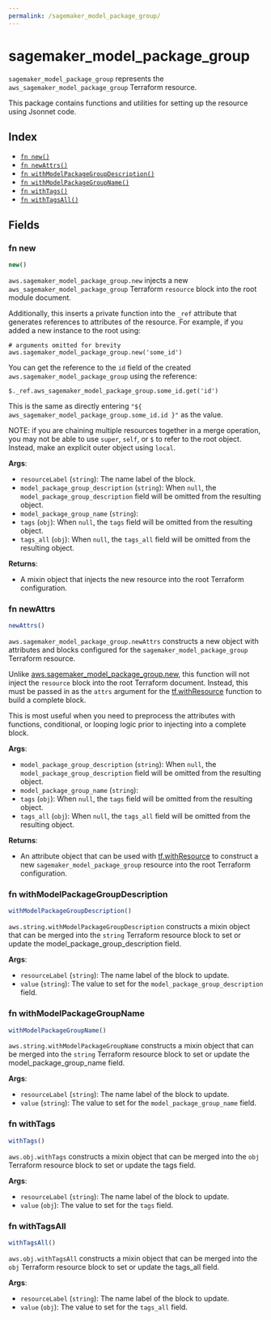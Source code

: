 ```yaml
---
permalink: /sagemaker_model_package_group/
---
```


# sagemaker_model_package_group

`sagemaker_model_package_group` represents the `aws_sagemaker_model_package_group` Terraform resource.



This package contains functions and utilities for setting up the resource using Jsonnet code.


## Index

* [`fn new()`](#fn-new)
* [`fn newAttrs()`](#fn-newattrs)
* [`fn withModelPackageGroupDescription()`](#fn-withmodelpackagegroupdescription)
* [`fn withModelPackageGroupName()`](#fn-withmodelpackagegroupname)
* [`fn withTags()`](#fn-withtags)
* [`fn withTagsAll()`](#fn-withtagsall)

## Fields

### fn new

```ts
new()
```


`aws.sagemaker_model_package_group.new` injects a new `aws_sagemaker_model_package_group` Terraform `resource`
block into the root module document.

Additionally, this inserts a private function into the `_ref` attribute that generates references to attributes of the
resource. For example, if you added a new instance to the root using:

    # arguments omitted for brevity
    aws.sagemaker_model_package_group.new('some_id')

You can get the reference to the `id` field of the created `aws.sagemaker_model_package_group` using the reference:

    $._ref.aws_sagemaker_model_package_group.some_id.get('id')

This is the same as directly entering `"${ aws_sagemaker_model_package_group.some_id.id }"` as the value.

NOTE: if you are chaining multiple resources together in a merge operation, you may not be able to use `super`, `self`,
or `$` to refer to the root object. Instead, make an explicit outer object using `local`.

**Args**:
  - `resourceLabel` (`string`): The name label of the block.
  - `model_package_group_description` (`string`):  When `null`, the `model_package_group_description` field will be omitted from the resulting object.
  - `model_package_group_name` (`string`): 
  - `tags` (`obj`):  When `null`, the `tags` field will be omitted from the resulting object.
  - `tags_all` (`obj`):  When `null`, the `tags_all` field will be omitted from the resulting object.

**Returns**:
- A mixin object that injects the new resource into the root Terraform configuration.


### fn newAttrs

```ts
newAttrs()
```


`aws.sagemaker_model_package_group.newAttrs` constructs a new object with attributes and blocks configured for the `sagemaker_model_package_group`
Terraform resource.

Unlike [aws.sagemaker_model_package_group.new](#fn-new), this function will not inject the `resource`
block into the root Terraform document. Instead, this must be passed in as the `attrs` argument for the
[tf.withResource](https://github.com/tf-libsonnet/core/tree/main/docs#fn-withresource) function to build a complete block.

This is most useful when you need to preprocess the attributes with functions, conditional, or looping logic prior to
injecting into a complete block.

**Args**:
  - `model_package_group_description` (`string`):  When `null`, the `model_package_group_description` field will be omitted from the resulting object.
  - `model_package_group_name` (`string`): 
  - `tags` (`obj`):  When `null`, the `tags` field will be omitted from the resulting object.
  - `tags_all` (`obj`):  When `null`, the `tags_all` field will be omitted from the resulting object.

**Returns**:
  - An attribute object that can be used with [tf.withResource](https://github.com/tf-libsonnet/core/tree/main/docs#fn-withresource) to construct a new `sagemaker_model_package_group` resource into the root Terraform configuration.


### fn withModelPackageGroupDescription

```ts
withModelPackageGroupDescription()
```

`aws.string.withModelPackageGroupDescription` constructs a mixin object that can be merged into the `string`
Terraform resource block to set or update the model_package_group_description field.



**Args**:
  - `resourceLabel` (`string`): The name label of the block to update.
  - `value` (`string`): The value to set for the `model_package_group_description` field.


### fn withModelPackageGroupName

```ts
withModelPackageGroupName()
```

`aws.string.withModelPackageGroupName` constructs a mixin object that can be merged into the `string`
Terraform resource block to set or update the model_package_group_name field.



**Args**:
  - `resourceLabel` (`string`): The name label of the block to update.
  - `value` (`string`): The value to set for the `model_package_group_name` field.


### fn withTags

```ts
withTags()
```

`aws.obj.withTags` constructs a mixin object that can be merged into the `obj`
Terraform resource block to set or update the tags field.



**Args**:
  - `resourceLabel` (`string`): The name label of the block to update.
  - `value` (`obj`): The value to set for the `tags` field.


### fn withTagsAll

```ts
withTagsAll()
```

`aws.obj.withTagsAll` constructs a mixin object that can be merged into the `obj`
Terraform resource block to set or update the tags_all field.



**Args**:
  - `resourceLabel` (`string`): The name label of the block to update.
  - `value` (`obj`): The value to set for the `tags_all` field.
